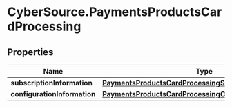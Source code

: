 # CyberSource.PaymentsProductsCardProcessing

## Properties
Name | Type | Description | Notes
------------ | ------------- | ------------- | -------------
**subscriptionInformation** | [**PaymentsProductsCardProcessingSubscriptionInformation**](PaymentsProductsCardProcessingSubscriptionInformation.md) |  | [optional] 
**configurationInformation** | [**PaymentsProductsCardProcessingConfigurationInformation**](PaymentsProductsCardProcessingConfigurationInformation.md) |  | [optional] 


